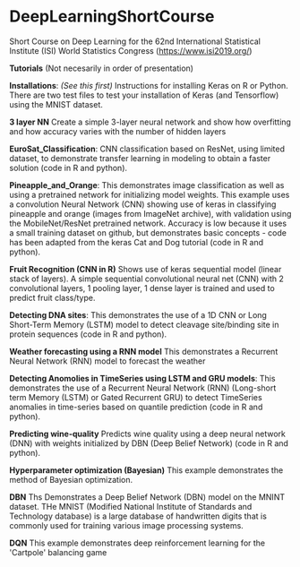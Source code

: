 # DeepLearningShortCourse
Short Course on Deep Learning for the 62nd International Statistical Institute (ISI) World Statistics Congress (https://www.isi2019.org/)

**Tutorials** (Not necesarily in order of presentation)

**Installations**: *(See this first)* Instructions for installing Keras on R or Python. There are two test files to test your installation of Keras (and Tensorflow) using the MNIST dataset.

**3 layer NN** Create a simple 3-layer neural network and show how overfitting and how accuracy varies with the number of hidden layers 

**EuroSat_Classification**: CNN classification based on ResNet, using limited dataset, to demonstrate transfer learning in modeling to obtain a faster solution (code in R and python).

**Pineapple_and_Orange**: This demonstrates image classification as well as using a pretrained network for initializing model weights. This example uses a convolution Neural Network (CNN) showing use of keras in classifying pineapple and orange (images from ImageNet archive), with validation using the MobileNet/ResNet pretrained network. Accuracy is low because it uses a small training dataset on github, but demonstrates basic concepts - code has been adapted from the keras Cat and Dog tutorial (code in R and python).

**Fruit Recognition (CNN in R)** Shows use of keras sequential model (linear stack of layers). A simple sequential convolutional neural net (CNN) with 2 convolutional layers, 1 pooling layer, 1 dense layer is trained and used to predict fruit class/type. 

**Detecting DNA sites**: This demonstrates the use of a 1D CNN or Long Short-Term Memory (LSTM) model to detect cleavage site/binding site in protein sequences (code in R and python). 

**Weather forecasting using a RNN model** This demonstrates a Recurrent Neural Network (RNN) model to forecast the weather

**Detecting Anomolies in TimeSeries using LSTM and GRU models**: This demonstrates the use of a Recurrent Neural Network (RNN) (Long-short term Memory (LSTM) or Gated Recurrent GRU) to detect TimeSeries anomalies in time-series based on quantile prediction (code in R and python).

**Predicting wine-quality**  Predicts wine quality using a deep neural network (DNN) with weights initialized by DBN (Deep Belief Network) (code in R and python).

**Hyperparameter optimization (Bayesian)** This example demonstrates the method of Bayesian optimization. 

**DBN** Ths Demonstrates a Deep Belief Network (DBN) model on the MNINT dataset. THe MNIST (Modified National Institute of Standards and Technology database) is a large database of handwritten digits that is commonly used for training various image processing systems.

**DQN** This example demonstrates deep reinforcement learning for the 'Cartpole' balancing game 
